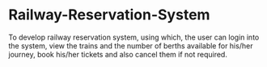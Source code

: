 # Railway-Reservation-System

To develop railway reservation system, using which, the user can login into the system, view the
trains and the number of berths available for his/her journey, book his/her tickets and also cancel
them if not required.
